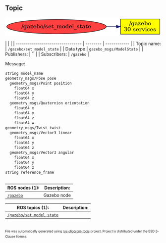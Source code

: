 <!--
File was automatically generated using 'ros-diagram-tools' project.
Project is distributed under the BSD 3-Clause license.
-->

## Topic

[![/gazebo/set_model_state](t__gazebo_set_model_state.png "/gazebo/set_model_state")](t__gazebo_set_model_state.png)

|  |  |
| --------------------------------- | -------- | ------------ |
| Topic name: | `/gazebo/set_model_state` |
| Data type | `gazebo_msgs/ModelState` |
| Publishers: | `` |
| Subscribers: | `/gazebo` |

Message:
```
string model_name
geometry_msgs/Pose pose
  geometry_msgs/Point position
    float64 x
    float64 y
    float64 z
  geometry_msgs/Quaternion orientation
    float64 x
    float64 y
    float64 z
    float64 w
geometry_msgs/Twist twist
  geometry_msgs/Vector3 linear
    float64 x
    float64 y
    float64 z
  geometry_msgs/Vector3 angular
    float64 x
    float64 y
    float64 z
string reference_frame


```


| ROS nodes (1): | Description: |
| ----------------------------------- | ------------ |
| [`/gazebo`](n__gazebo.html) | Gazebo node |

| ROS topics (1): | Description: |
| ----------------------------------- | ------------ |
| [`/gazebo/set_model_state`](t__gazebo_set_model_state.html) |  |


</br>
<font size="1">
File was automatically generated using <a href="https://github.com/anetczuk/ros-diagram-tools"><i>ros-diagram-tools</i></a> project.
Project is distributed under the BSD 3-Clause license.
</font>
